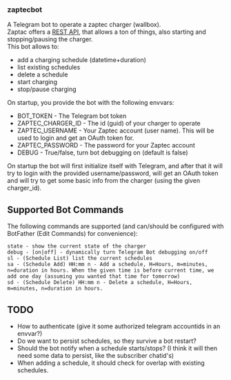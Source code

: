 ### zaptecbot

A Telegram bot to operate a zaptec charger (wallbox).  
Zaptac offers a [REST API](https://api.zaptec.com/help/index.html), that allows a ton of things, also starting and stopping/pausing the charger.  
This bot allows to:
* add a charging schedule (datetime+duration)
* list existing schedules
* delete a schedule
* start charging
* stop/pause charging

On startup, you provide the bot with the following envvars:
* BOT_TOKEN - The Telegram bot token
* ZAPTEC_CHARGER_ID - The id (guid) of your charger to operate
* ZAPTEC_USERNAME - Your Zaptec account (user name). This will be used to login and get an OAuth token for.  
* ZAPTEC_PASSWORD - The password for your Zaptec account
* DEBUG - True/false, turn bot debugging on (default is false)

On startup the bot will first initialize itself with Telegram, and after that it will try to login with the provided username/password, will get an OAuth token and will try to get some basic info from the charger (using the given charger_id).

## Supported Bot Commands

The following commands are supported (and can/should be configured with BotFather (Edit Commands) for convenience):
```
state - show the current state of the charger
debug - [on|off] - dynamically turn Telegram Bot debugging on/off
sl - (Schedule List) list the current schedules
sa - (Schedule Add) HH:mm n - Add a schedule, H=Hours, m=minutes, n=duration in hours. When the given time is before current time, we add one day (assuming you wanted that time for tomorrow)
sd - (Schedule Delete) HH:mm n - Delete a schedule, H=Hours, m=minutes, n=duration in hours. 
``` 

## TODO
* How to authenticate (give it some authorized telegram accountids in an envvar?)
* Do we want to persist schedules, so they survive a bot restart?
* Should the bot notify when a schedule starts/stops? (I think it will then need some data to persist, like the subscriber chatid's)
* When adding a schedule, it should check for overlap with existing schedules.

